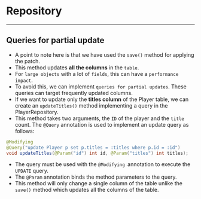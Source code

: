 # Repository
___


## Queries for partial update
- A point to note here is that we have used the `save()` method for applying the patch.
- This method updates **all the columns** in the `table`.
- For `large objects` with a lot of `fields`, this can have a `performance impact`.
- To avoid this, we can implement `queries for partial updates`. These queries can target frequently updated columns.
- If we want to update only the **titles column** of the Player table, we can create an `updateTitles()` method implementing a query in the PlayerRepository.
- This method takes two arguments, the `ID` of the player and the `title` count. The `@Query` annotation is used to implement an update query as follows:
```java
@Modifying
@Query("update Player p set p.titles = :titles where p.id = :id")
void updateTitles(@Param("id") int id, @Param("titles") int titles);
```
- The query must be used with the `@Modifying `annotation to execute the `UPDATE` query. 
- The `@Param` annotation binds the method parameters to the query. 
- This method will only change a single column of the table unlike the `save()` method which updates all the columns of the table.